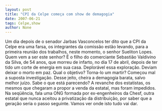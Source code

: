 ```yaml
---
layout: post
title: "CPI da Celpe começa com show de demagogia"
date: 2007-06-21
tags: Celpe,show
author: None
---
```

Um dia depois de o senador Jarbas Vasconcelos ter dito que a CPI da Celpe era uma farsa, os integrantes da comiss&atilde;o est&atilde;o levando, para a primeira reuni&atilde;o dos trabalhos, neste momento, o senhor Sueliton Lopes. Quem vem a ser este senhor? &Eacute; o filho do comerciante Sebasti&atilde;o Valdivino da Silva, de 54 anos, que morreu de infarto, no dia 17 de abril, depois de ter tido um&nbsp;corte de energia em sua casa.
Deplor&aacute;vel essa explora&ccedil;&atilde;o. Deviam deixar o morto em paz. Qual o objetivo? Torna-lo um martir? Come&ccedil;ou mal a suposta investiga&ccedil;&atilde;o. Desse jeito, cheira a demagogia barata, salvo melhor ju&iacute;zo.
Sabe o que est&aacute; parecendo? A revanche dos estatistas, os mesmos que chegaram a propor a venda da estatal, mas foram impedidos. Na seq&uuml;&ecirc;ncia, fala uma ONG formada por ex-engenheiros da Chesf, outra estatal que nunca aceitou a privatiza&ccedil;&atilde;o da distribui&ccedil;&atilde;o, por saber que a gera&ccedil;&atilde;o seria o passo seguinte. Vamos ver onde isto tudo vai dar. 
